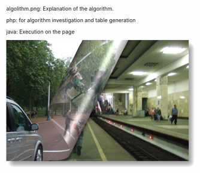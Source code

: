 
algolithm.png: Explanation of the algorithm.

php: for algorithm investigation and table generation

java: Execution on the page 

![pagecurl](https://raw.githubusercontent.com/mocapapa/pagecurl/master/pagecurl.png)
